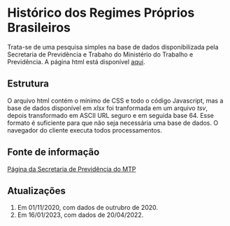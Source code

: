 # Histórico dos Regimes Próprios Brasileiros

Trata-se de uma pesquisa simples na base de dados disponibilizada pela Secretaria de Previdência e Trabaho do Ministério do Trabalho e Previdência.
A página html está disponível [aqui](https://rafaelneumann.github.io/historico_rpps/). 

## Estrutura

O arquivo html contém o mínimo de CSS e todo o código Javascript, mas a base de dados disponível em _xlsx_ foi tranformada em um arquivo _tsv_, depois transformado em ASCII URL seguro e em seguida base 64. Esse formato é suficiente para que não seja necessária uma base de dados. O navegador do cliente executa todos processamentos.

## Fonte de informação
[Página da Secretaria de Previdência do MTP](https://www.gov.br/trabalho-e-previdencia/pt-br/assuntos/previdencia-no-servico-publico/estatisticas-e-informacoes-dos-rpps-1/estatisticas-e-informacoes-dos-rpps)

## Atualizações
1. Em 01/11/2020, com dados de outrubro de 2020.
2. Em 16/01/2023, com dados de 20/04/2022.
